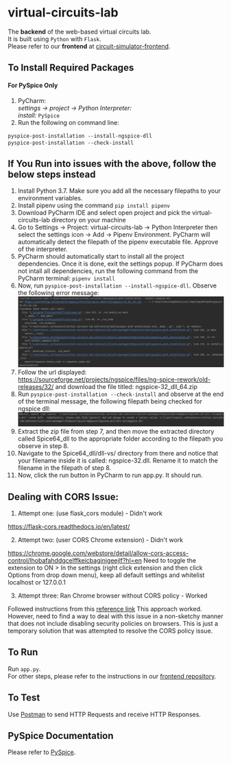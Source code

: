 # virtual-circuits-lab
The **backend** of the web-based virtual circuits lab.  
It is built using `Python` with `Flask`.  
Please refer to our **frontend** at [circuit-simulator-frontend](https://github.com/YukaiZhang2019/circuit-simulator-frontend).

## To Install Required Packages
#### For PySpice Only
1. PyCharm:  
    *settings -> project -> Python Interpreter:*  
        *install:* `PySpice`
2. Run the following on command line:
```
pyspice-post-installation --install-ngspice-dll
pyspice-post-installation --check-install
```

## If You Run into issues with the above, follow the below steps instead
1. Install Python 3.7. Make sure you add all the necessary filepaths to your environment variables.
2. Install pipenv using the command `pip install pipenv`
3. Download PyCharm IDE and select open project and pick the virtual-circuits-lab directory on your machine
4. Go to Settings -> Project: virtual-circuits-lab -> Python Interpreter then select the settings icon -> Add -> Pipenv Environment. PyCharm will automatically detect the filepath of the pipenv executable file. Approve of the interpreter. 
5. PyCharm should automatically start to install all the project dependencies. Once it is done, exit the settings popup. If PyCharm does not intall all dependencies, run the following command from the PyCharm terminal: `pipenv install`
6. Now, run `pyspice-post-installation --install-ngspice-dll`. Observe the following error message: ![error message](https://github.com/EDALab/virtual-circuits-lab/blob/abhi_dev/error%20installing%20ngspice%20dll.PNG)
7. Follow the url displayed: https://sourceforge.net/projects/ngspice/files/ng-spice-rework/old-releases/32/ and download the file titled: ngspice-32_dll_64.zip
8. Run `pyspice-post-installation --check-install` and observe at the end of the terminal message, the following filepath being checked for ngspice dll: ![filepath](https://github.com/EDALab/virtual-circuits-lab/blob/abhi_dev/filepath%20required.PNG) 
9. Extract the zip file from step 7, and then move the extracted directory called Spice64_dll to the appropriate folder according to the filepath you observe in step 8. 
10. Navigate to the Spice64_dll/dll-vs/ directory from there and notice that your filename inside it is called: ngspice-32.dll. Rename it to match the filename in the filepath of step 8. 
11. Now, click the run button in PyCharm to run app.py. It should run. 

## Dealing with CORS Issue:
1. Attempt one: (use flask_cors module) - Didn't work

https://flask-cors.readthedocs.io/en/latest/

2. Attempt two: (user CORS Chrome extension) - Didn't work

https://chrome.google.com/webstore/detail/allow-cors-access-control/lhobafahddgcelffkeicbaginigeejlf?hl=en
Need to toggle the extension to ON > In the settings (right click extension and then click Options from drop down menu), keep all default settings and whitelist localhost or 127.0.0.1

3. Attempt three: Ran Chrome browser without CORS policy - Worked 

Followed instructions from this [reference link](https://alfilatov.com/posts/run-chrome-without-cors/)
This approach worked. However, need to find a way to deal with this issue in a non-sketchy manner that does not include disabling security policies on browsers. This is just a temporary solution that was attempted to resolve the CORS policy issue.

## To Run
Run `app.py`.  
For other steps, please refer to the instructions in our [frontend repository](https://github.com/YukaiZhang2019/circuit-simulator-frontend).

## To Test
Use [Postman](https://www.postman.com/) to send HTTP Requests and receive HTTP Responses.

## PySpice Documentation
Please refer to [PySpice](https://github.com/FabriceSalvaire/PySpice).
